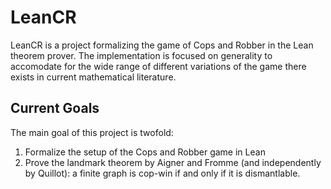 # LeanCR

LeanCR is a project formalizing the game of Cops and Robber in the Lean theorem prover. The implementation is focused on generality to accomodate for the wide range of different variations of the game there exists in current mathematical literature. 

## Current Goals

The main goal of this project is twofold: 

1. Formalize the setup of the Cops and Robber game in Lean
2. Prove the landmark theorem by Aigner and Fromme (and independently by Quillot): a finite graph is cop-win if and only if it is dismantlable. 